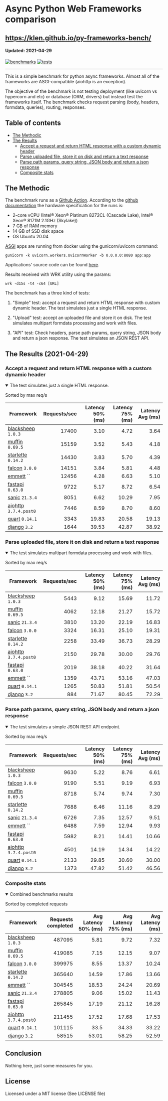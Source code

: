 # Async Python Web Frameworks comparison

https://klen.github.io/py-frameworks-bench/
----------
#### Updated: 2021-04-29

[![benchmarks](https://github.com/klen/py-frameworks-bench/actions/workflows/benchmarks.yml/badge.svg)](https://github.com/klen/py-frameworks-bench/actions/workflows/benchmarks.yml)
[![tests](https://github.com/klen/py-frameworks-bench/actions/workflows/tests.yml/badge.svg)](https://github.com/klen/py-frameworks-bench/actions/workflows/tests.yml)

----------

This is a simple benchmark for python async frameworks. Almost all of the
frameworks are ASGI-compatible (aiohttp is an exception).

The objective of the benchmark is not testing deployment (like uvicorn vs
hypercorn and etc) or database (ORM, drivers) but instead test the frameworks
itself. The benchmark checks request parsing (body, headers, formdata,
queries), routing, responses.

## Table of contents

* [The Methodic](#the-methodic)
* [The Results](#the-results-2021-04-29)
    * [Accept a request and return HTML response with a custom dynamic header](#html)
    * [Parse uploaded file, store it on disk and return a text response](#upload)
    * [Parse path params, query string, JSON body and return a json response](#api)
    * [Composite stats ](#composite)

## The Methodic

The benchmark runs as a [Github Action](https://github.com/features/actions).
According to the [github
documentation](https://docs.github.com/en/actions/using-github-hosted-runners/about-github-hosted-runners)
the hardware specification for the runs is:

* 2-core vCPU (Intel® Xeon® Platinum 8272CL (Cascade Lake), Intel® Xeon® 8171M 2.1GHz (Skylake))
* 7 GB of RAM memory
* 14 GB of SSD disk space
* OS Ubuntu 20.04

[ASGI](https://asgi.readthedocs.io/en/latest/) apps are running from docker using the gunicorn/uvicorn command:

    gunicorn -k uvicorn.workers.UvicornWorker -b 0.0.0.0:8080 app:app

Applications' source code can be found
[here](https://github.com/klen/py-frameworks-bench/tree/develop/frameworks).

Results received with WRK utility using the params:

    wrk -d15s -t4 -c64 [URL]

The benchmark has a three kind of tests:

1. "Simple" test: accept a request and return HTML response with custom dynamic
   header. The test simulates just a single HTML response.

2. "Upload" test: accept an uploaded file and store it on disk. The test
   simulates multipart formdata processing and work with files.

3. "API" test: Check headers, parse path params, query string, JSON body and return a json
   response. The test simulates an JSON REST API.


## The Results (2021-04-29)

<h3 id="html"> Accept a request and return HTML response with a custom dynamic header</h3>
<details open>
<summary> The test simulates just a single HTML response. </summary>

Sorted by max req/s

| Framework | Requests/sec | Latency 50% (ms) | Latency 75% (ms) | Latency Avg (ms) |
| --------- | -----------: | ---------------: | ---------------: | ---------------: |
| [blacksheep](https://pypi.org/project/blacksheep/) `1.0.3` | 17400 | 3.10 | 4.72 | 3.64
| [muffin](https://pypi.org/project/muffin/) `0.69.5` | 15159 | 3.52 | 5.43 | 4.18
| [starlette](https://pypi.org/project/starlette/) `0.14.2` | 14430 | 3.83 | 5.70 | 4.39
| [falcon](https://pypi.org/project/falcon/) `3.0.0` | 14151 | 3.84 | 5.81 | 4.48
| [emmett](https://pypi.org/project/emmett/) `` | 12456 | 4.28 | 6.63 | 5.10
| [fastapi](https://pypi.org/project/fastapi/) `0.63.0` | 9722 | 5.17 | 8.72 | 6.54
| [sanic](https://pypi.org/project/sanic/) `21.3.4` | 8051 | 6.62 | 10.29 | 7.95
| [aiohttp](https://pypi.org/project/aiohttp/) `3.7.4.post0` | 7446 | 8.59 | 8.70 | 8.60
| [quart](https://pypi.org/project/quart/) `0.14.1` | 3343 | 19.83 | 20.58 | 19.13
| [django](https://pypi.org/project/django/) `3.2` | 1644 | 39.53 | 42.87 | 38.92


</details>

<h3 id="upload"> Parse uploaded file, store it on disk and return a text response</h3>
<details open>
<summary> The test simulates multipart formdata processing and work with files.  </summary>

Sorted by max req/s

| Framework | Requests/sec | Latency 50% (ms) | Latency 75% (ms) | Latency Avg (ms) |
| --------- | -----------: | ---------------: | ---------------: | ---------------: |
| [blacksheep](https://pypi.org/project/blacksheep/) `1.0.3` | 5443 | 9.12 | 15.69 | 11.72
| [muffin](https://pypi.org/project/muffin/) `0.69.5` | 4062 | 12.18 | 21.27 | 15.72
| [sanic](https://pypi.org/project/sanic/) `21.3.4` | 3810 | 13.20 | 22.19 | 16.83
| [falcon](https://pypi.org/project/falcon/) `3.0.0` | 3324 | 16.31 | 25.10 | 19.31
| [starlette](https://pypi.org/project/starlette/) `0.14.2` | 2258 | 33.49 | 36.73 | 28.29
| [aiohttp](https://pypi.org/project/aiohttp/) `3.7.4.post0` | 2150 | 29.78 | 30.00 | 29.76
| [fastapi](https://pypi.org/project/fastapi/) `0.63.0` | 2019 | 38.18 | 40.22 | 31.64
| [emmett](https://pypi.org/project/emmett/) `` | 1359 | 43.71 | 53.16 | 47.03
| [quart](https://pypi.org/project/quart/) `0.14.1` | 1265 | 50.83 | 51.81 | 50.54
| [django](https://pypi.org/project/django/) `3.2` | 884 | 71.67 | 80.45 | 72.29


</details>

<h3 id="api"> Parse path params, query string, JSON body and return a json response</h3>
<details open>
<summary> The test simulates a simple JSON REST API endpoint.  </summary>

Sorted by max req/s

| Framework | Requests/sec | Latency 50% (ms) | Latency 75% (ms) | Latency Avg (ms) |
| --------- | -----------: | ---------------: | ---------------: | ---------------: |
| [blacksheep](https://pypi.org/project/blacksheep/) `1.0.3` | 9630 | 5.22 | 8.76 | 6.61
| [falcon](https://pypi.org/project/falcon/) `3.0.0` | 9190 | 5.51 | 9.19 | 6.93
| [muffin](https://pypi.org/project/muffin/) `0.69.5` | 8718 | 5.74 | 9.74 | 7.30
| [starlette](https://pypi.org/project/starlette/) `0.14.2` | 7688 | 6.46 | 11.16 | 8.29
| [sanic](https://pypi.org/project/sanic/) `21.3.4` | 6726 | 7.35 | 12.57 | 9.51
| [emmett](https://pypi.org/project/emmett/) `` | 6488 | 7.59 | 12.94 | 9.93
| [fastapi](https://pypi.org/project/fastapi/) `0.63.0` | 5982 | 8.21 | 14.41 | 10.66
| [aiohttp](https://pypi.org/project/aiohttp/) `3.7.4.post0` | 4501 | 14.19 | 14.34 | 14.22
| [quart](https://pypi.org/project/quart/) `0.14.1` | 2133 | 29.85 | 30.60 | 30.00
| [django](https://pypi.org/project/django/) `3.2` | 1373 | 47.82 | 51.42 | 46.56

</details>

<h3 id="composite"> Composite stats </h3>
<details open>
<summary> Combined benchmarks results</summary>

Sorted by completed requests

| Framework | Requests completed | Avg Latency 50% (ms) | Avg Latency 75% (ms) | Avg Latency (ms) |
| --------- | -----------------: | -------------------: | -------------------: | ---------------: |
| [blacksheep](https://pypi.org/project/blacksheep/) `1.0.3` | 487095 | 5.81 | 9.72 | 7.32
| [muffin](https://pypi.org/project/muffin/) `0.69.5` | 419085 | 7.15 | 12.15 | 9.07
| [falcon](https://pypi.org/project/falcon/) `3.0.0` | 399975 | 8.55 | 13.37 | 10.24
| [starlette](https://pypi.org/project/starlette/) `0.14.2` | 365640 | 14.59 | 17.86 | 13.66
| [emmett](https://pypi.org/project/emmett/) `` | 304545 | 18.53 | 24.24 | 20.69
| [sanic](https://pypi.org/project/sanic/) `21.3.4` | 278805 | 9.06 | 15.02 | 11.43
| [fastapi](https://pypi.org/project/fastapi/) `0.63.0` | 265845 | 17.19 | 21.12 | 16.28
| [aiohttp](https://pypi.org/project/aiohttp/) `3.7.4.post0` | 211455 | 17.52 | 17.68 | 17.53
| [quart](https://pypi.org/project/quart/) `0.14.1` | 101115 | 33.5 | 34.33 | 33.22
| [django](https://pypi.org/project/django/) `3.2` | 58515 | 53.01 | 58.25 | 52.59

</details>

## Conclusion

Nothing here, just some measures for you.

## License

Licensed under a MIT license (See LICENSE file)